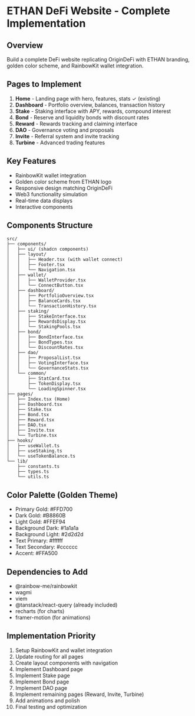 # ETHAN DeFi Website - Complete Implementation

## Overview
Build a complete DeFi website replicating OriginDeFi with ETHAN branding, golden color scheme, and RainbowKit wallet integration.

## Pages to Implement
1. **Home** - Landing page with hero, features, stats ✓ (existing)
2. **Dashboard** - Portfolio overview, balances, transaction history
3. **Stake** - Staking interface with APY, rewards, compound interest
4. **Bond** - Reserve and liquidity bonds with discount rates
5. **Reward** - Rewards tracking and claiming interface
6. **DAO** - Governance voting and proposals
7. **Invite** - Referral system and invite tracking
8. **Turbine** - Advanced trading features

## Key Features
- RainbowKit wallet integration
- Golden color scheme from ETHAN logo
- Responsive design matching OriginDeFi
- Web3 functionality simulation
- Real-time data displays
- Interactive components

## Components Structure
```
src/
├── components/
│   ├── ui/ (shadcn components)
│   ├── layout/
│   │   ├── Header.tsx (with wallet connect)
│   │   ├── Footer.tsx
│   │   └── Navigation.tsx
│   ├── wallet/
│   │   ├── WalletProvider.tsx
│   │   └── ConnectButton.tsx
│   ├── dashboard/
│   │   ├── PortfolioOverview.tsx
│   │   ├── BalanceCards.tsx
│   │   └── TransactionHistory.tsx
│   ├── staking/
│   │   ├── StakeInterface.tsx
│   │   ├── RewardsDisplay.tsx
│   │   └── StakingPools.tsx
│   ├── bond/
│   │   ├── BondInterface.tsx
│   │   ├── BondTypes.tsx
│   │   └── DiscountRates.tsx
│   ├── dao/
│   │   ├── ProposalList.tsx
│   │   ├── VotingInterface.tsx
│   │   └── GovernanceStats.tsx
│   └── common/
│       ├── StatCard.tsx
│       ├── TokenDisplay.tsx
│       └── LoadingSpinner.tsx
├── pages/
│   ├── Index.tsx (Home)
│   ├── Dashboard.tsx
│   ├── Stake.tsx
│   ├── Bond.tsx
│   ├── Reward.tsx
│   ├── DAO.tsx
│   ├── Invite.tsx
│   └── Turbine.tsx
├── hooks/
│   ├── useWallet.ts
│   ├── useStaking.ts
│   └── useTokenBalance.ts
└── lib/
    ├── constants.ts
    ├── types.ts
    └── utils.ts
```

## Color Palette (Golden Theme)
- Primary Gold: #FFD700
- Dark Gold: #B8860B
- Light Gold: #FFEF94
- Background Dark: #1a1a1a
- Background Light: #2d2d2d
- Text Primary: #ffffff
- Text Secondary: #cccccc
- Accent: #FFA500

## Dependencies to Add
- @rainbow-me/rainbowkit
- wagmi
- viem
- @tanstack/react-query (already included)
- recharts (for charts)
- framer-motion (for animations)

## Implementation Priority
1. Setup RainbowKit and wallet integration
2. Update routing for all pages
3. Create layout components with navigation
4. Implement Dashboard page
5. Implement Stake page
6. Implement Bond page
7. Implement DAO page
8. Implement remaining pages (Reward, Invite, Turbine)
9. Add animations and polish
10. Final testing and optimization